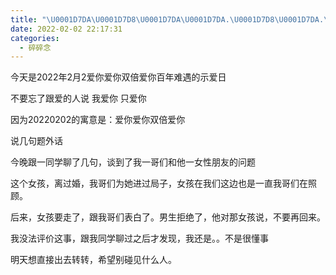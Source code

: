 ```yaml
---
title: "\U0001D7DA\U0001D7D8\U0001D7DA\U0001D7DA.\U0001D7D8\U0001D7DA.\U0001D7D8\U0001D7DA 示爱日"
date: 2022-02-02 22:17:31
categories:
  - 碎碎念
---
```


今天是2022年2月2爱你爱你双倍爱你百年难遇的示爱日

不要忘了跟爱的人说 我爱你 只爱你
 
因为20220202的寓意是：爱你爱你双倍爱你

说几句题外话

今晚跟一同学聊了几句，谈到了我一哥们和他一女性朋友的问题

这个女孩，离过婚，我哥们为她进过局子，女孩在我们这边也是一直我哥们在照顾。

后来，女孩要走了，跟我哥们表白了。男生拒绝了，他对那女孩说，不要再回来。

我没法评价这事，跟我同学聊过之后才发现，我还是。。不是很懂事

明天想直接出去转转，希望别碰见什么人。